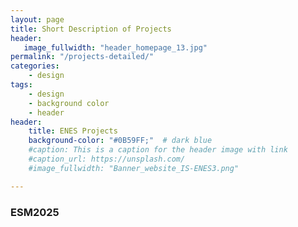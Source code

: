 ```yaml
---
layout: page
title: Short Description of Projects
header:
   image_fullwidth: "header_homepage_13.jpg"
permalink: "/projects-detailed/"
categories:
    - design
tags:
    - design
    - background color
    - header
header:
    title: ENES Projects
    background-color: "#0B59FF;"  # dark blue
    #caption: This is a caption for the header image with link
    #caption_url: https://unsplash.com/
    #image_fullwidth: "Banner_website_IS-ENES3.png"

---
```


### <a name="esm2025"></a>ESM2025

